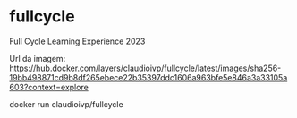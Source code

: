 # fullcycle
Full Cycle Learning Experience 2023

Url da imagem: https://hub.docker.com/layers/claudioivp/fullcycle/latest/images/sha256-19bb498871cd9b8df265ebece22b35397ddc1606a963bfe5e846a3a33105a603?context=explore

docker run claudioivp/fullcycle
